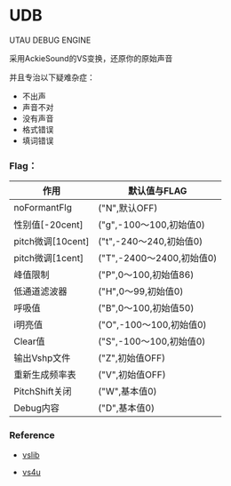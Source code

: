 # UDB

UTAU DEBUG ENGINE

采用AckieSound的VS变换，还原你的原始声音

并且专治以下疑难杂症：

- 不出声
- 声音不对
- 没有声音
- 格式错误
- 填词错误



### Flag：


作用|默认值与FLAG
---|---
noFormantFlg | ("N",默认OFF)
性别值[-20cent] | ("g",-100～100,初始值0)
pitch微调[10cent] | ("t",-240～240,初始值0)
pitch微调[1cent] | ("T",-2400～2400,初始值0)
峰值限制 | ("P",0～100,初始值86)
低通道滤波器 | ("H",0～99,初始值0)
呼吸值 | ("B",0～100,初始值50)
i明亮值 | ("O",-100～100,初始值0)
Clear值 | ("S",-100～100,初始值0)
输出Vshp文件 | ("Z",初始值OFF)
重新生成频率表 | ("V",初始值OFF)
PitchShift关闭 | ("W",基本值0)
Debug内容 | ("D",基本值0)


### Reference

- [vslib](http://ackiesound.ifdef.jp/download.html)

- [vs4u](<http://ackiesound.ifdef.jp/download.html>)

  
